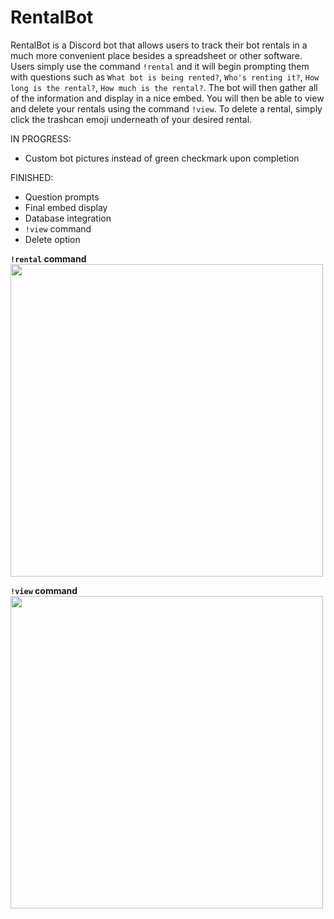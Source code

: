 # RentalBot

RentalBot is a Discord bot that allows users to track their bot rentals in a much more convenient place besides a spreadsheet or other software.
Users simply use the command `!rental` and it will begin prompting them with questions such as `What bot is being rented?`, `Who's renting it?`, `How long is the rental?`, `How much is the rental?`. The bot will then gather all of the information and display in a nice embed. You will then be able to view and delete your rentals using the command `!view`. To delete a rental, simply click the trashcan emoji underneath of your desired rental.

IN PROGRESS:
- Custom bot pictures instead of green checkmark upon completion

FINISHED:
- Question prompts
- Final embed display
-  Database integration
-  `!view` command
-  Delete option

<b>`!rental` command</b>
<img src='https://i.imgur.com/zMpIn1K.png' width='500' height='500'>

<b>`!view` command</b>
<img src='https://i.gyazo.com/68aed3b978a24c5881ffb1ae6987fe7a.png' width='500' height='500'>
